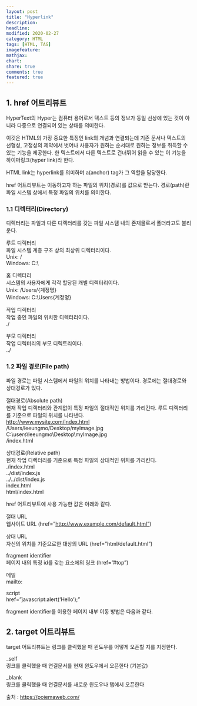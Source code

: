 ```yaml
---
layout: post
title: "Hyperlink"
description:
headline:
modified: 2020-02-27
category: HTML
tags: [HTML, TAG]
imagefeature:
mathjax:
chart:
share: true
comments: true
featured: true
---
```


## 1. href 어트리뷰트

<span class="p">HyperText의 Hyper</span>는 컴퓨터 용어로서 텍스트 등의 정보가 동일 선상에 있는 것이 아니라 <span class="y">다중으로 연결되어 있는 상태를 의미</span>한다.

이것은 HTML의 가장 중요한 특징인 link의 개념과 연결되는데 기존 문서나 텍스트의 선형성, 고정성의 제약에서 벗어나 사용자가 원하는 순서대로 원하는 정보를 취득할 수 있는 기능을 제공한다. <span class="y">한 텍스트에서 다른 텍스트로 건너뛰어 읽을 수 있는 이 기능을 하이퍼링크(hyper link)</span>라 한다.

<span class="p">HTML link</span>는 hyperlink를 의미하며 a(anchor) tag가 그 역할을 담당한다.

<div class="code"><script async src="//jsfiddle.net/Jangyusu/hLga9o84/37/embed/html,result/dark/"></script></div>

<span class="p">href 어트리뷰트</span>는 이동하고자 하는 파일의 위치(경로)를 값으로 받는다. 경로(path)란 파일 시스템 상에서 <span class="y">특정 파일의 위치를 의미</span>한다.

### 1.1 디렉터리(Directory)

<span class="p">디렉터리</span>는 파일과 다른 디렉터리를 갖는 파일 시스템 내의 존재물로서 폴더라고도 불리운다.

<span class="g">루트 디렉터리</span>  
파일 시스템 계층 구조 상의 최상위 디렉터리이다.  
Unix: /  
Windows: C:\

<span class="g">홈 디렉터리</span>  
시스템의 사용자에게 각각 할당된 개별 디렉터리이다.  
Unix: /Users/{계정명}  
Windows: C:\Users\{계정명}

<span class="g">작업 디렉터리</span>  
작업 중인 파일의 위치한 디렉터리이다.  
./

<span class="g">부모 디렉터리</span>  
작업 디렉터리의 부모 디렉토리이다.  
../

### 1.2 파일 경로(File path)

<span class="p">파일 경로</span>는 파일 시스템에서 파일의 위치를 나타내는 방법이다. 경로에는 절대경로와 상대경로가 있다.

<span class="g">절대경로(Absolute path)</span >  
현재 작업 디렉터리와 관계없이 특정 파일의 절대적인 위치를 가리킨다. 루트 디렉터리를 기준으로 파일의 위치를 나타낸다.  
http://www.mysite.com/index.html  
/Users/leeungmo/Desktop/myImage.jpg  
C:\users\leeungmo\Desktop\myImage.jpg  
/index.html

<span class="g">상대경로(Relative path)</span >  
현재 작업 디렉터리를 기준으로 특정 파일의 상대적인 위치를 가리킨다.  
./index.html  
../dist/index.js  
../../dist/index.js  
index.html  
html/index.html

href 어트리뷰트에 사용 가능한 값은 아래와 같다.

<span class="g">절대 URL</span>  
웹사이트 URL (href=”http://www.example.com/default.html”)

<span class="g">상대 URL</span>  
자신의 위치를 기준으로한 대상의 URL (href=”html/default.html”)

<span class="g">fragment identifier</span>  
페이지 내의 특정 id를 갖는 요소에의 링크 (href=”#top”)

<span class="g">메일</span>  
mailto:

<span class="g">script</span>  
href=”javascript:alert(‘Hello’);”

<div class="code"><script async src="//jsfiddle.net/Jangyusu/hLga9o84/39/embed/html,result/dark/"></script></div>

<span class="p">fragment identifier</span>를 이용한 페이지 내부 이동 방법은 다음과 같다.

<div class="code"><script async src="//jsfiddle.net/Jangyusu/hLga9o84/41/embed/html,result/dark/"></script></div>

## 2. target 어트리뷰트

<span class="p">target 어트리뷰트</span>는 링크를 클릭했을 때 윈도우를 어떻게 오픈할 지를 지정한다.

<span class="g">\_self</span>  
링크를 클릭했을 때 연결문서를 현재 윈도우에서 오픈한다 (기본값)

<span class="g">\_blank</span>  
링크를 클릭했을 때 연결문서를 새로운 윈도우나 탭에서 오픈한다

<div class="code"><script async src="//jsfiddle.net/Jangyusu/hLga9o84/43/embed/html,result/dark/"></script></div>

<span class="b">출처 : https://poiemaweb.com/</span>
